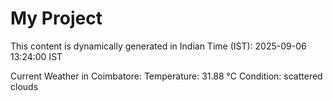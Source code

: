 # My Project

This content is dynamically generated in Indian Time (IST): 2025-09-06 13:24:00 IST


Current Weather in Coimbatore:
Temperature: 31.88 °C
Condition: scattered clouds

